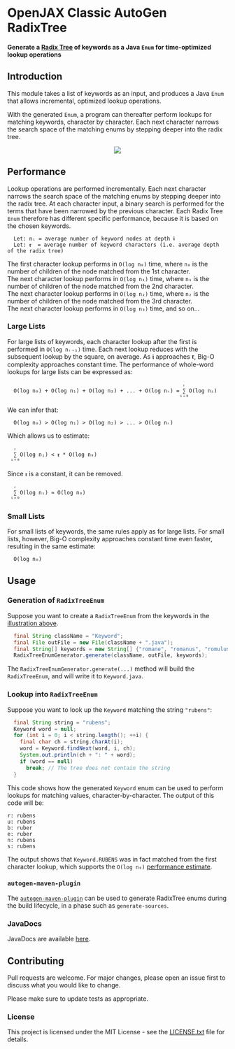 # OpenJAX Classic AutoGen RadixTree

**Generate a [Radix Tree][radix-tree] of keywords as a Java `Enum` for time-optimized lookup operations**

## Introduction

This module takes a list of keywords as an input, and produces a Java `Enum` that allows incremental, optimized lookup operations.

With the generated `Enum`, a program can thereafter perform lookups for matching keywords, character by character. Each next character narrows the search space of the matching enums by stepping deeper into the radix tree.

<a name="illustration">
  <p align="center">
    <img src="https://upload.wikimedia.org/wikipedia/commons/thumb/a/ae/Patricia_trie.svg/320px-Patricia_trie.svg.png"/>
  </p>
</a>

## Performance

Lookup operations are performed incrementally. Each next character narrows the search space of the matching enums by stepping deeper into the radix tree. At each character input, a binary search is performed for the terms that have been narrowed by the previous character. Each Radix Tree `Enum` therefore has different specific performance, because it is based on the chosen keywords.

```
  Let: nᵢ = average number of keyword nodes at depth 𝖎
  Let: 𝖗  = average number of keyword characters (i.e. average depth of the radix tree)
```

The first character lookup performs in `O(log n₀)` time, where `n₀` is the number of children of the node matched from the 1st character.<br>
The next character lookup performs in `O(log n₁)` time, where `n₁` is the number of children of the node matched from the 2nd character.<br>
The next character lookup performs in `O(log n₂)` time, where `n₂` is the number of children of the node matched from the 3rd character.<br>
The next character lookup performs in `O(log n₃)` time, and so on...

### Large Lists

For large lists of keywords, each character lookup after the first is performed in `O(log nᵣ₊₁)` time. Each next lookup reduces with the subsequent lookup by the square, on average. As 𝖎 approaches 𝖗, Big-O complexity approaches constant time. The performance of whole-word lookups for large lists can be expressed as:

```
                                                        ᵣ
  O(log n₀) + O(log n₁) + O(log n₂) + ... + O(log nᵣ) = ∑ O(log nᵢ)
                                                       ⁱ⁼⁰
```

We can infer that:

```
  O(log n₀) > O(log n₁) > O(log n₂) > ... > O(log nᵣ)
```

Which allows us to estimate:

```
  ᵣ
  ∑ O(log nᵢ) < 𝖗 * O(log n₀)
 ⁱ⁼⁰
```

Since `𝖗` is a constant, it can be removed.

```
  ᵣ
  ∑ O(log nᵢ) ≈ O(log n₀)
 ⁱ⁼⁰
```

### Small Lists

For small lists of keywords, the same rules apply as for large lists. For small lists, however, Big-O complexity approaches constant time even faster, resulting in the same estimate:

```
  O(log n₀)
```

## Usage

### Generation of `RadixTreeEnum`
Suppose you want to create a `RadixTreeEnum` from the keywords in the [illustration above](#illustration).

```java
  final String className = "Keyword";
  final File outFile = new File(className + ".java");
  final String[] keywords = new String[] {"romane", "romanus", "romulus", "rubens", "ruber", "rubicon", "rubicundus"};
  RadixTreeEnumGenerator.generate(className, outFile, keywords);
```

The `RadixTreeEnumGenerator.generate(...)` method will build the `RadixTreeEnum`, and will write it to `Keyword.java`.

### Lookup into `RadixTreeEnum`

Suppose you want to look up the `Keyword` matching the string `"rubens"`:

```java
  final String string = "rubens";
  Keyword word = null;
  for (int i = 0; i < string.length(); ++i) {
    final char ch = string.charAt(i);
    word = Keyword.findNext(word, i, ch);
    System.out.println(ch + ": " + word);
    if (word == null)
      break; // The tree does not contain the string
  }
```

This code shows how the generated `Keyword` enum can be used to perform lookups for matching values, character-by-character. The output of this code will be:

```
r: rubens
u: rubens
b: ruber
e: ruber
n: rubens
s: rubens
```

The output shows that `Keyword.RUBENS` was in fact matched from the first character lookup, which supports the `O(log n₀)` [performance estimate](#performance).

### `autogen-maven-plugin`

The [`autogen-maven-plugin`](../maven-plugin) can be used to generate RadixTree enums during the build lifecycle, in a phase such as `generate-sources`.

### JavaDocs

JavaDocs are available [here](https://classic.openjax.org/autogen/apidocs/).

## Contributing

Pull requests are welcome. For major changes, please open an issue first to discuss what you would like to change.

Please make sure to update tests as appropriate.

### License

This project is licensed under the MIT License - see the [LICENSE.txt](LICENSE.txt) file for details.

[radix-tree]: https://en.wikipedia.org/wiki/Radix_tree